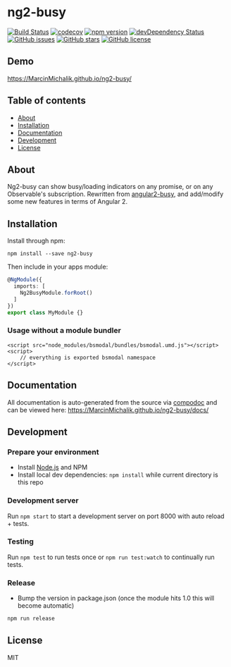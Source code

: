 # ng2-busy
[![Build Status](https://travis-ci.org/MarcinMichalik/bsmodal.svg?branch=master)](https://travis-ci.org/MarcinMichalik/bsmodal)
[![codecov](https://codecov.io/gh/MarcinMichalik/bsmodal/branch/master/graph/badge.svg)](https://codecov.io/gh/MarcinMichalik/bsmodal)
[![npm version](https://badge.fury.io/js/bsmodal.svg)](http://badge.fury.io/js/bsmodal)
[![devDependency Status](https://david-dm.org/MarcinMichalik/bsmodal/dev-status.svg)](https://david-dm.org/MarcinMichalik/bsmodal?type=dev)
[![GitHub issues](https://img.shields.io/github/issues/MarcinMichalik/bsmodal.svg)](https://github.com/MarcinMichalik/bsmodal/issues)
[![GitHub stars](https://img.shields.io/github/stars/MarcinMichalik/bsmodal.svg)](https://github.com/MarcinMichalik/bsmodal/stargazers)
[![GitHub license](https://img.shields.io/badge/license-MIT-blue.svg)](https://raw.githubusercontent.com/MarcinMichalik/bsmodal/master/LICENSE)

## Demo
https://MarcinMichalik.github.io/ng2-busy/

## Table of contents

- [About](#about)
- [Installation](#installation)
- [Documentation](#documentation)
- [Development](#development)
- [License](#license)

## About

Ng2-busy can show busy/loading indicators on any promise, or on any Observable's subscription.
Rewritten from [angular2-busy](https://github.com/devyumao/angular2-busy), and add/modify some new features in terms of Angular 2.

## Installation

Install through npm:
```
npm install --save ng2-busy
```

Then include in your apps module:

```typescript
@NgModule({
  imports: [
    Ng2BusyModule.forRoot()
  ]
})
export class MyModule {}
```

### Usage without a module bundler
```
<script src="node_modules/bsmodal/bundles/bsmodal.umd.js"></script>
<script>
    // everything is exported bsmodal namespace
</script>
```

## Documentation
All documentation is auto-generated from the source via [compodoc](https://compodoc.github.io/compodoc/) and can be viewed here:
https://MarcinMichalik.github.io/ng2-busy/docs/

## Development

### Prepare your environment
* Install [Node.js](http://nodejs.org/) and NPM
* Install local dev dependencies: `npm install` while current directory is this repo

### Development server
Run `npm start` to start a development server on port 8000 with auto reload + tests.

### Testing
Run `npm test` to run tests once or `npm run test:watch` to continually run tests.

### Release
* Bump the version in package.json (once the module hits 1.0 this will become automatic)
```bash
npm run release
```

## License

MIT
